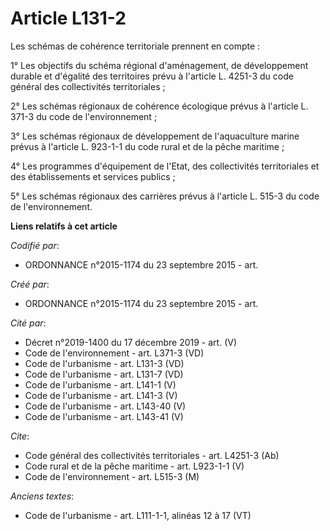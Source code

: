 # Article L131-2

Les schémas de cohérence territoriale prennent en compte :

1° Les objectifs du schéma régional d'aménagement, de développement durable et d'égalité des territoires prévu à l'article L.
4251-3 du code général des collectivités territoriales ;

2° Les schémas régionaux de cohérence écologique prévus à l'article L. 371-3 du code de l'environnement ;

3° Les schémas régionaux de développement de l'aquaculture marine prévus à l'article L. 923-1-1 du code rural et de la pêche
maritime ;

4° Les programmes d'équipement de l'Etat, des collectivités territoriales et des établissements et services publics ;

5° Les schémas régionaux des carrières prévus à l'article L. 515-3 du code de l'environnement.

**Liens relatifs à cet article**

_Codifié par_:

  - ORDONNANCE n°2015-1174 du 23 septembre 2015 - art.

_Créé par_:

  - ORDONNANCE n°2015-1174 du 23 septembre 2015 - art.

_Cité par_:

  - Décret n°2019-1400 du 17 décembre 2019 - art. (V)
  - Code de l'environnement - art. L371-3 (VD)
  - Code de l'urbanisme - art. L131-3 (VD)
  - Code de l'urbanisme - art. L131-7 (VD)
  - Code de l'urbanisme - art. L141-1 (V)
  - Code de l'urbanisme - art. L141-3 (V)
  - Code de l'urbanisme - art. L143-40 (V)
  - Code de l'urbanisme - art. L143-41 (V)

_Cite_:

  - Code général des collectivités territoriales - art. L4251-3 (Ab)
  - Code rural et de la pêche maritime - art. L923-1-1 (V)
  - Code de l'environnement - art. L515-3 (M)

_Anciens textes_:

  - Code de l'urbanisme - art. L111-1-1, alinéas 12 à 17 (VT)
